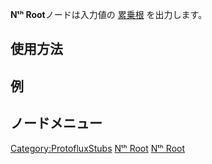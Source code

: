 <languages></languages>

**Nᵗʰ Root**ノードは入力値の
[累乗根](https://ja.wikipedia.org/wiki/%E5%86%AA%E6%A0%B9)
を出力します。

## 使用方法

## 例

## ノードメニュー

[Category:ProtofluxStubs](Category:ProtofluxStubs "wikilink") [Nᵗʰ
Root](Category:Protoflux{{#translation:}} "wikilink") [Nᵗʰ
Root](Category:Protoflux:Math{{#translation:}} "wikilink")